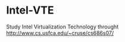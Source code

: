 Intel-VTE
=========

Study Intel Virtualization Technology throught http://www.cs.usfca.edu/~cruse/cs686s07/
